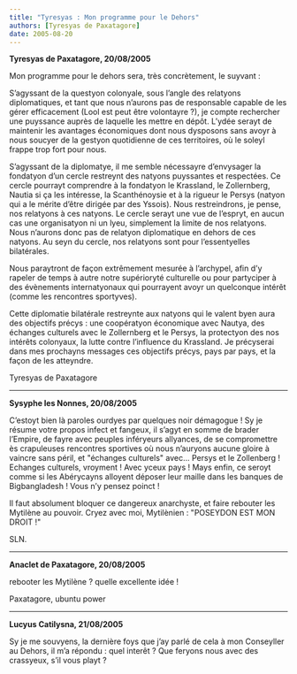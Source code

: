 ```yaml
---
title: "Tyresyas : Mon programme pour le Dehors"
authors: [Tyresyas de Paxatagore]
date: 2005-08-20
---
```


**Tyresyas de Paxatagore, 20/08/2005**

Mon programme pour le dehors sera, très concrètement, le suyvant :

S’agyssant de la questyon colonyale, sous l’angle des relatyons diplomatiques, et tant que nous n’aurons pas de responsable capable de les gérer efficacement (Lool est peut être volontayre ?), je compte rechercher une puyssance auprès de laquelle les mettre en dépôt. L’ydée serayt de maintenir les avantages économiques dont nous dysposons sans avoyr à nous soucyer de la gestyon quotidienne de ces territoires, où le soleyl frappe trop fort pour nous.

S’agyssant de la diplomatye, il me semble nécessayre d’envysager la fondatyon d’un cercle restreynt des natyons puyssantes et respectées. Ce cercle pourrayt comprendre à la fondatyon le Krassland, le Zollernberg, Nautia si ça les intéresse, la Scanthénoysie et à la rigueur le Persys (natyon qui a le mérite d’être dirigée par des Yssois). Nous restreindrons, je pense, nos relatyons à ces natyons. Le cercle serayt une vue de l’espryt, en aucun cas une organisatyon ni un lyeu, simplement la limite de nos relatyons. Nous n’aurons donc pas de relatyon diplomatique en dehors de ces natyons. Au seyn du cercle, nos relatyons sont pour l’essentyelles bilatérales.

Nous paraytront de façon extrêmement mesurée à l’archypel, afin d’y rapeler de temps à autre notre supérioryté culturelle ou pour partyciper à des évènements internatyonaux qui pourrayent avoyr un quelconque intérêt (comme les rencontres sportyves).

Cette diplomatie bilatérale restreynte aux natyons qui le valent byen aura des objectifs précys : une coopératyon économique avec Nautya, des échanges culturels avec le Zollernberg et le Persys, la protectyon des nos intérêts colonyaux, la lutte contre l’influence du Krassland. Je précyserai dans mes prochayns messages ces objectifs précys, pays par pays, et la façon de les atteyndre.

Tyresyas de Paxatagore

---

**Sysyphe les Nonnes, 20/08/2005**

C’estoyt bien là paroles ourdyes par quelques noir démagogue ! Sy je résume votre propos infect et fangeux, il s’agyt en somme de brader l’Empire, de fayre avec peuples inféryeurs allyances, de se compromettre ès crapuleuses rencontres sportives où nous n’auryons aucune gloire à vaincre sans péril, et "échanges culturels" avec... Persys et le Zollenberg ! Echanges culturels, vroyment ! Avec yceux pays ! Mays enfin, ce seroyt comme si les Abérycayns alloyent déposer leur maille dans les banques de Bigbangladesh ! Vous n’y pensez poinct !

Il faut absolument bloquer ce dangereux anarchyste, et faire rebouter les Mytilène au pouvoir. Cryez avec moi, Mytilènien : "POSEYDON EST MON DROIT !"

SLN.

---

**Anaclet de Paxatagore, 20/08/2005** 

rebooter les Mytilène ? quelle excellente idée !

Paxatagore, ubuntu power

---

**Lucyus Catilysna, 21/08/2005** 

Sy je me souvyens, la dernière foys que j’ay parlé de cela à mon Conseyller au Dehors, il m’a répondu : quel interêt ? Que feryons nous avec des crassyeux, s’il vous playt ?